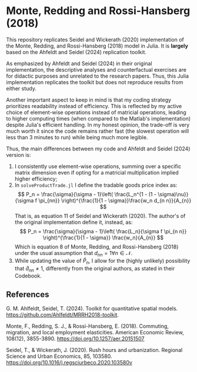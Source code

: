 # Monte, Redding and Rossi-Hansberg (2018)

This repository replicates Seidel and Wickerath (2020) implementation of the Monte, Redding, and Rossi-Hansberg (2018) model in Julia. It is **largely** based on the Ahfeldt and Seidel (2024) replication toolkit.

As emphasized by Ahfeldt and Seidel (2024) in their original implementation, the descriptive analyses and counterfactual exercises are for didactic purposes and unrelated to the research papers. Thus, this Julia implementation replicates the toolkit but does not reproduce results from either study.

Another important aspect to keep in mind is that my coding strategy prioritizes readability instead of efficiency. This is reflected by my active choice of element-wise operations instead of matricial operations, leading to higher computing times (when compared to the Matlab's implementation) despite Julia's efficient handling. In my honest opinion, the trade-off is very much worth it since the code remains rather fast (the slowest operation will less than 3 minutes to run) while being much more legible.

Thus, the main differences between my code and Ahfeldt and Seidel (2024) version is:

1. I consistently use element-wise operations, summing over a specific matrix dimension even if opting for a matricial multiplication implied higher efficiency;
2. In `solveProductTrade.jl` I define the tradable goods price index as:
$$
P_n = \frac{\sigma}{\sigma - 1}\left( \frac{L_n^{1 - (1 - \sigma)\nu}}{\sigma f \pi_{nn}} \right)^{\frac{1}{1 - \sigma}}\frac{w_n d_{n n}}{A_{n}} 
$$ That is, as equation 11 of Seidel and Wickerath (2020). The author's of the original implementation define it, instead, as:
$$
P_n = \frac{\sigma}{\sigma - 1}\left( \frac{L_n}{\sigma f \pi_{n n}} \right)^{\frac{1}{1 - \sigma}} \frac{w_n}{A_{n}}
$$ Which is equation 8 of Monte, Redding, and Rossi-Hansberg (2018) under the usual assumption that $d_{nn}=1 \forall n\in\mathcal{N}$.
3. While updating the value of $\hat{P}_n$, I allow for the (highly unlikely) possibility that $\hat{d}_{nn}\neq 1$, differently from the original authors, as stated in their Codebook. 
## References

G. M. Ahlfeldt, Seidel, T. (2024). Toolkit for quantitative spatial models. https://github.com/Ahlfeldt/MRRH2018-toolkit.

Monte, F., Redding, S. J., & Rossi-Hansberg, E. (2018). Commuting, migration, and local employment elasticities. American Economic Review, 108(12), 3855-3890. https://doi.org/10.1257/aer.20151507

Seidel, T., & Wickerath, J. (2020). Rush hours and urbanization. Regional Science and Urban Economics, 85, 103580. https://doi.org/10.1016/j.regsciurbeco.2020.103580v